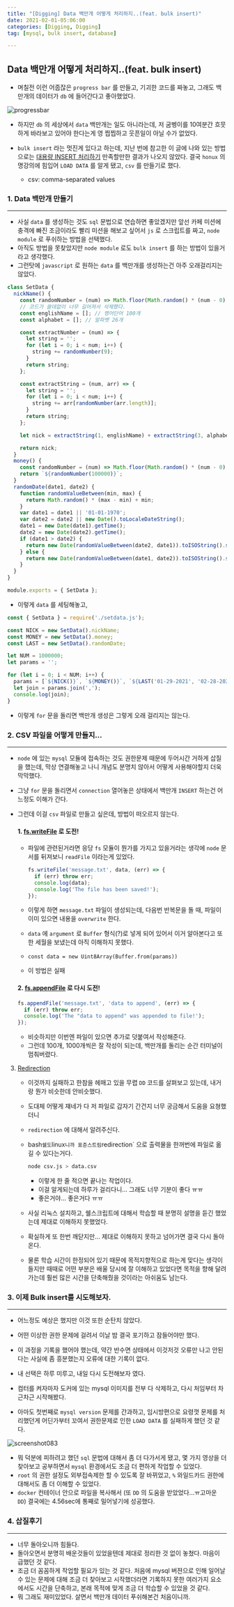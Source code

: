 ```yaml
---
title: "[Digging] Data 백만개 어떻게 처리하지..(feat. bulk insert)"
date: 2021-02-01-05:06:00
categories: [Digging, Digging]
tag: [mysql, bulk insert, database]

---
```




## Data 백만개 어떻게 처리하지..(feat. bulk insert)



- 며칠전 이런 어줍잖은 `progress bar` 를 만들고, 기괴한 코드를 짜놓고, 그래도 백만개의 데이터가 `db` 에 들어간다고 좋아했었다.

![progressbar](https://user-images.githubusercontent.com/70361152/106205577-09467080-6202-11eb-81d3-356a784128fe.gif)

- 하지만 `db` 의 세상에서 `data` 백만개는 일도 아니라는데, 저 굼벵이를 10여분간 흐뭇하게 바라보고 있어야 한다는게 영 찝찝하고 웃픈일이 아닐 수가 없었다.
- `bulk insert` 라는 멋진게 있다고 하는데,  지난 번에 참고한 이 글에 나와 있는 방법으로는 [대용량 INSERT 처리하기](https://velog.io/@hyeong412/TIL-%EB%8C%80%EC%9A%A9%EB%9F%89-INSERT-%EC%B2%98%EB%A6%AC%ED%95%98%EA%B8%B0) 만족할만한 결과가 나오지 않았다. 결국 `honux` 의 명강의에 힘입어 `LOAD DATA` 를 알게 됐고, `csv` 를 만들기로 했다.
  
  - csv: comma-separated values
  
  
  
  

### 1. Data 백만개 만들기

---



- 사실 `data` 를 생성하는 것도 `sql` 문법으로 연습하면 좋았겠지만 앞선 카페 미션에 충격에 빠진 조금이라도 빨리 미션을 해보고 싶어서 `js` 로 스크립트를 짜고, `node module` 로 푸쉬하는 방법을 선택했다.
- 아직도 방법을 못찾았지만 `node module` 로도 `bulk insert` 를 하는 방법이 있을거라고 생각했다.
- 그런탓에 `javascript` 로 원하는 `data` 를 백만개를 생성하는건 아주 오래걸리지는 않았다.

```js
class SetData {
  nickName() {
    const randomNumber = (num) => Math.floor(Math.random() * (num - 0) + 0);
    // 코드가 쓸데없이 너무 길어져서 삭제했다.
    const englishName = []; // 영어단어 100개
    const alphabet = []; // 알파벳 26개

    const extractNumber = (num) => {
      let string = '';
      for (let i = 0; i < num; i++) {
        string += randomNumber(9);
      }
      return string;
    };

    const extractString = (num, arr) => {
      let string = '';
      for (let i = 0; i < num; i++) {
        string += arr[randomNumber(arr.length)];
      }
      return string;
    };

    let nick = extractString(1, englishName) + extractString(3, alphabet) + extractNumber(4);

    return nick;
  }
  money() {
    const randomNumber = (num) => Math.floor(Math.random() * (num - 0) + 1);
    return `${randomNumber(100000)}`;
  }
  randomDate(date1, date2) {
    function randomValueBetween(min, max) {
      return Math.random() * (max - min) + min;
    }
    var date1 = date1 || '01-01-1970';
    var date2 = date2 || new Date().toLocaleDateString();
    date1 = new Date(date1).getTime();
    date2 = new Date(date2).getTime();
    if (date1 > date2) {
      return new Date(randomValueBetween(date2, date1)).toISOString().split('T').join(' ').slice(0, -5);
    } else {
      return new Date(randomValueBetween(date1, date2)).toISOString().split('T').join(' ').slice(0, -5);
    }
  }
}

module.exports = { SetData };

```

- 이렇게 `data` 를 세팅해놓고,

```js
const { SetData } = require('./setdata.js');

const NICK = new SetData().nickName;
const MONEY = new SetData().money;
const LAST = new SetData().randomDate;

let NUM = 1000000;
let params = '';

for (let i = 0; i < NUM; i++) {
  params = [`${NICK()}`, `${MONEY()}`, `${LAST('01-29-2021', '02-28-2021')}`];
  let join = params.join(',');
  console.log(join);
}


```

- 이렇게  `for` 문을 돌리면 백만개 생성은 그렇게 오래 걸리지는 않는다.





### 2. CSV 파일을 어떻게 만들지...

---



- `node` 에 있는 `mysql` 모듈에 접속하는 것도 권한문제 때문에 두어시간 거하게 삽질을 했는데, 막상 연결해놓고 나니 개념도 분명치 않아서 어떻게 사용해야할지 더욱 막막했다.

- 그냥 `for` 문을 돌리면서 `connection` 열어놓은 상태에서 백만개 `INSERT` 하는건 어느정도 이해가 간다.

- 그런데 이걸 `csv` 파일로 만들고 싶은데, 방법이 떠오르지 않는다.

  

  #### 1. [fs.writeFile](https://nodejs.org/api/fs.html#fs_fs_writefile_file_data_options_callback) 로 도전!

  - 파일에 관련된거라면 응당 `fs` 모듈이 뭔가를 가지고 있을거라는 생각에 `node` 문서를 뒤져보니 `readFile` 이라는게 있었다.

    ```js
    fs.writeFile('message.txt', data, (err) => {
      if (err) throw err;
      console.log(data);
      console.log('The file has been saved!');
    });
    ```

  - 이렇게 하면 `message.txt` 파일이 생성되는데, 다음번 반복문을 돌 때, 파일이 이미 있으면 내용을 `overwrite` 한다.

  - `data` 에  `argument` 로 `Buffer` 형식(?)로 넣게 되어 있어서 이거 알아본다고 또 한 세월을 보냈는데 아직 이해하지 못했다.

  -  `const data = new Uint8Array(Buffer.from(params))` 

  - 이 방법은 실패

    

  #### 2. [fs.appendFile](https://nodejs.org/api/fs.html#fs_fs_appendfile_path_data_options_callback) 로 다시 도전!

  ```js
  fs.appendFile('message.txt', 'data to append', (err) => {
    if (err) throw err;
    console.log('The "data to append" was appended to file!');
  });
  ```

  - 비슷하지만 이번엔 파일이 있으면 추가로 덧붙여서 작성해준다.
  - 그런데 100개, 1000개씩은 잘 작성이 되는데, 백만개를 돌리는 순간 터미널이 멈춰버렸다.



3. [Redirection](https://ko.wikipedia.org/wiki/%EB%A6%AC%EB%8B%A4%EC%9D%B4%EB%A0%89%EC%85%98)

   

   - 이것까지 실패하고 한참을 헤매고 있을 무렵 `DD` 코드를 살펴보고 있는데, 내거랑 뭔가 비슷한데 안비슷했다.

   - 도대체 어떻게 쟤네가 다 저 파일로 갑자기 간건지 너무 궁금해서 도움을 요쳥했더니

   - `redirection` 에 대해서 알려주신다.

   - bash` 쉘도 `linux` 니까 표준스트림 `redirection` 으로 출력물을 한꺼번에 파일로 옮길 수 있다는거다.

     ```bash
     node csv.js > data.csv
     ```

     - 이렇게 한 줄 적으면 끝나는 작업이다.
     - 이걸 알게되는데 하루가 걸리다니... 그래도 너무 기분이 좋다 ㅠㅠ
     - 좋은거야... 좋은거다 ㅠㅠ

   - 사실 리눅스 설치하고, 쉘스크립트에 대해서 학습할 때 분명히 설명을 듣긴 했었는데 제대로 이해하지 못했었다.

   - 확실하게 또 한번 깨닫지만... 제대로 이해하지 못하고 넘어가면 결국 다시 돌아온다.

   - 물론 학습 시간이 한정되어 있기 때문에 목적지향적으로 하는게 맞다는 생각이 들지만 때때로 어떤 부분은 배울 당시에 잘 이해하고 있었다면 목적을 향해 달려가는데 훨씬 많은 시간을 단축해줬을 것이라는 아쉬움도 남는다.



### 3.  이제 Bulk insert를 시도해보자.

---

- 어느정도 예상은 했지만 이것 또한 순탄치 않았다.
- 어떤 이상한 권한 문제에 걸려서 이날 밤 결국 포기하고 잠들어야만 했다.
- 이 과정을 기록을 했어야 했는데, 약간 반수면 상태에서 이것저것 오류만 나고 안된다는 사실에 좀 흥분했는지 오류에 대한 기록이 없다.

- 내 선택은 하루 미루고, 내일 다시 도전해보자 였다.
- 컴터를 켜자마자 도커에 있는 mysql 이미지를 전부 다 삭제하고, 다시 처임부터 차근차근 시작해봤다.
- 아마도 첫번째로 `mysql version` 문제를 간과하고, 임시방편으로 요령껏 문제를 처리했던게 어딘가부터 꼬여서 권한문제로 인한 `LOAD DATA` 를 실패하게 했던 것 같다.

![screenshot083](https://user-images.githubusercontent.com/70361152/106396289-574db500-644a-11eb-9830-8ce954a5fd69.png)

- 뭐 덕분에 피하려고 했던 `sql` 문법에 대해서 좀 더 다가서게 됐고, 몇 가지 영상을 더 찾아보고 공부하면서 `mysql` 환경에서도 조금 더 편하게 작업할 수 있었다.
- `root` 의 권한 설정도 외부접속제한 할 수 있도록 잘 바뀌었고, `%` 와일드카드 권한에 대해서도 좀 더 이해할 수 있었다.
- `docker` 컨테이너 안으로 파일을 복사해서 (또 `DD` 의 도움을 받았었다...ㅠ고마운 `DD`) 결국에는 4.56sec에 통째로 밀어넣기에 성공했다.



### 4.  삽질후기

---

- 너무 돌아오니까 힘들다.
- 돌아오면서 분명히 배운것들이 있었을텐데 제대로 정리한 것 없이 놓쳤다. 마음이 급했던 것 같다.
- 조금 더 꼼꼼하게 작업할 필요가 있는 것 같다. 처음에 mysql 버젼으로 인해 일어날 수 있는 문제에 대해 조금 더 찾아보고 시작했더라면 기록하지 못한 여러가지 요소에서도 시간을 단축하고, 본래 목적에 맞게 조금 더 학습할 수 있었을 것 같다.
- 뭐 그래도 재미있었다. 살면서 백만개 데이터 푸쉬해본건 처음이니까.